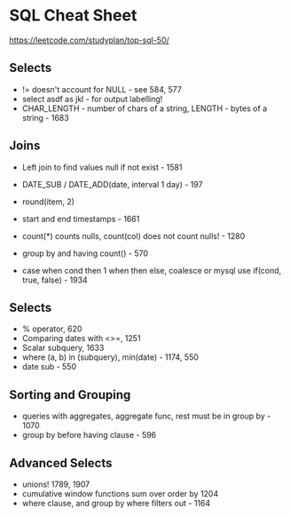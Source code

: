 
# SQL Cheat Sheet

https://leetcode.com/studyplan/top-sql-50/

## Selects
- != doesn't account for NULL - see 584, 577
- select asdf as jkl - for output labelling!
- CHAR_LENGTH - number of chars of a string, LENGTH - bytes of a string - 1683

## Joins
- Left join to find values null if not exist - 1581
- DATE_SUB / DATE_ADD(date, interval 1 day) - 197
- round(item, 2)
- start and end timestamps - 1661

- count(*) counts nulls, count(col) does not count nulls! - 1280
- group by and having count() - 570
- case when cond then 1 when then else, coalesce or mysql use if(cond, true, false) - 1934

## Selects
- % operator, 620
- Comparing dates with <>=, 1251
- Scalar subquery, 1633
- where (a, b) in (subquery), min(date) - 1174, 550
- date sub - 550

## Sorting and Grouping
- queries with aggregates, aggregate func, rest must be in group by - 1070
- group by before having clause - 596

## Advanced Selects
- unions! 1789, 1907
- cumulative window functions sum over order by 1204
- where clause, and group by where filters out - 1164